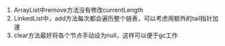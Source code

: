1. ArrayList中remove方法没有修改currentLength
1. LinkedList中，add方法每次都会遍历整个链表，可以考虑用额外的tail指针加速
1. clear方法最好将各个节点手动设为null，这样可以便于gc工作